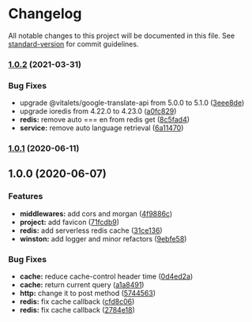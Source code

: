 # Changelog

All notable changes to this project will be documented in this file. See [standard-version](https://github.com/conventional-changelog/standard-version) for commit guidelines.

### [1.0.2](https://github.com/olavoparno/translate-serverless-vercel/compare/v1.0.1...v1.0.2) (2021-03-31)


### Bug Fixes

* upgrade @vitalets/google-translate-api from 5.0.0 to 5.1.0 ([3eee8de](https://github.com/olavoparno/translate-serverless-vercel/commit/3eee8de9d8079f216d45bbce65d1b4807e22bdb3))
* upgrade ioredis from 4.22.0 to 4.23.0 ([a0fc829](https://github.com/olavoparno/translate-serverless-vercel/commit/a0fc829fbcf2d1a582c72ebfb7ec49839973161d))
* **redis:** remove auto === en from redis get ([8c5fad4](https://github.com/olavoparno/translate-serverless-vercel/commit/8c5fad47e37ab5791f0ee1c6aed47601cbf270ec))
* **service:** remove auto language retrieval ([6a11470](https://github.com/olavoparno/translate-serverless-vercel/commit/6a1147098b5377fd2a848ac9132d56212374dfe2))

### [1.0.1](https://github.com/olavoparno/translate-serverless-vercel/compare/v1.0.0...v1.0.1) (2020-06-11)

## 1.0.0 (2020-06-07)


### Features

* **middlewares:** add cors and morgan ([4f9886c](https://github.com/olavoparno/translate-serverless-vercel/commit/4f9886c4b68eaa6b6812b253f7d6af48fe18613a))
* **project:** add favicon ([71fcdb9](https://github.com/olavoparno/translate-serverless-vercel/commit/71fcdb931b61bcfc5cd525ad9d51af73ff1ebb53))
* **redis:** add serverless redis cache ([31ce136](https://github.com/olavoparno/translate-serverless-vercel/commit/31ce1360788cf15848591f1ef651cc2da03fdf23))
* **winston:** add logger and minor refactors ([9ebfe58](https://github.com/olavoparno/translate-serverless-vercel/commit/9ebfe58e04b4fab19d40ed35d4d2822dc7692681))


### Bug Fixes

* **cache:** reduce cache-control header time ([0d4ed2a](https://github.com/olavoparno/translate-serverless-vercel/commit/0d4ed2a877e591fa7ffcafa8368af78c909ccb64))
* **cache:** return current query ([a1a8491](https://github.com/olavoparno/translate-serverless-vercel/commit/a1a849167afc90080c8a3a3fc459ea454bc03682))
* **http:** change it to post method ([5744563](https://github.com/olavoparno/translate-serverless-vercel/commit/57445630aa825def2f6e12a0b8ae7411b79d1306))
* **redis:** fix cache callback ([cfd8c06](https://github.com/olavoparno/translate-serverless-vercel/commit/cfd8c0635c84c0c10805408603da9f4b69af87cb))
* **redis:** fix cache callback ([2784e18](https://github.com/olavoparno/translate-serverless-vercel/commit/2784e187bf4d17287e409ad669ba4fe931509906))
